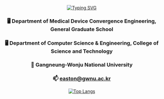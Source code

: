 <div align=center>

<!-- ### Welcome to Easton GitHub 👋                                                  &nbsp;&nbsp;    -->
[![Typing SVG](https://readme-typing-svg.demolab.com?font=Fira+Code&weight=500&pause=1000&color=000000&random=false&width=435&lines=Welcome+to+Easton+GitHub+%F0%9F%91%8B)](https://git.io/typing-svg)


  
### 🖥 Department of Medical Device Convergence Engineering, General Graduate School
### 🖥 Department of Computer Science & Engineering, College of Science and Technology
### 🏫 Gangneung-Wonju National University  

  
### 📫 easton@gwnu.ac.kr


[![Top Langs](https://github-readme-stats.vercel.app/api/top-langs/?username=doteka&layout=compact)](https://github.com/doteka/github-readme-stats)

</div>
<!--
**doteka/doteka** is a ✨ _special_ ✨ repository because its `README.md` (this file) appears on your GitHub profile.

Here are some ideas to get you started:

- 🔭 I’m currently working on ...
- 🌱 I’m currently learning ...
- 👯 I’m looking to collaborate on ...
- 🤔 I’m looking for help with ...
- 💬 Ask me about ...
- 📫 How to reach me: ...
- 😄 Pronouns: ...
- ⚡ Fun fact: ...
-->

